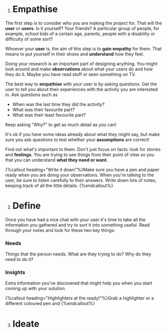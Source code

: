 1. # Empathise
 The first step is to consider who you are making the project for. That will the **user** or **users**. Is it yourself? Your friends? A particular group of people, for example, school kids of a certain age, parents, people with a disability or difficulty of some sort?
 
 Whoever your **user** is, the aim of this step is to **gain empathy** for them. That means to put yourself in their shoes and **understand** how they feel. 
 
 Doing your research is an important part of designing anything. You might look around and make **observations** about what your users do and how they do it. Maybe you have read stuff or seen something on TV.
 
  The best way to **empathise** with your user is by asking questions. Get the user to tell you about their experiences with the activity you are interested in. Ask questions such as
 * When was the last time they did the activity?
 * What was their favourite part?
 * What was their least favourite part?
 
 Keep asking "Why?" to get as much detail as you can!
 
 It's ok if you have some ideas already about what they might say, but make sure you ask questions to test whether your **assumptions** are correct!
 
 Find out what's important to them. Don't just focus on facts: look for stories and **feelings**. You are trying to see things from their point of view so you that you can understand **what they need or want**.
 
 {%callout heading="Write it down"%}Make sure you have a pen and paper ready when you are doing your observations. When you're talking to the user, be sure to listen carefully to their answers. Write down lots of notes, keeping track of all the little details. {%endcallout%}



2. # Define
 Once you have had a nice chat with your user it's time to take all the information you gathered and try to sort it into something useful. Read through your notes and look for these two key things:
 
 ### Needs
 Things that the person needs. What are they trying to do? Why do they need to do it?
 
 ### Insights
 Extra information you've discovered that might help you when you start coming up with your solution.
 
 {%callout heading="Highlighters at the ready!"%}Grab a highlighter or a different coloured pen and {%endcallout%}




 
3. # Ideate